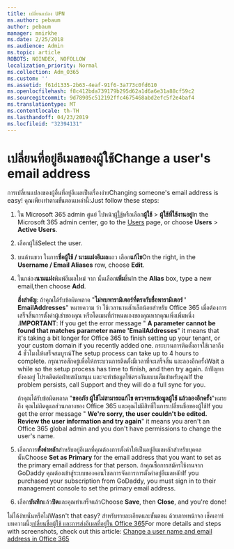 ```yaml
---
title: เปลี่ยนแปลง UPN
ms.author: pebaum
author: pebaum
manager: mnirkhe
ms.date: 2/25/2018
ms.audience: Admin
ms.topic: article
ROBOTS: NOINDEX, NOFOLLOW
localization_priority: Normal
ms.collection: Adm_O365
ms.custom: ''
ms.assetid: f61d1335-2b63-4eaf-91f6-3a773c0fd610
ms.openlocfilehash: f8c412bda739179b295d62a1d6a6e31a88cf59c2
ms.sourcegitcommit: 9d78905c512192ffc4675468abd2efc5f2e4baf4
ms.translationtype: MT
ms.contentlocale: th-TH
ms.lasthandoff: 04/23/2019
ms.locfileid: "32394131"
---
```

# <a name="change-a-users-email-address"></a><span data-ttu-id="02b1f-102">เปลี่ยนที่อยู่อีเมลของผู้ใช้</span><span class="sxs-lookup"><span data-stu-id="02b1f-102">Change a user's email address</span></span>

<span data-ttu-id="02b1f-103">การเปลี่ยนแปลงของผู้อื่นที่อยู่อีเมลเป็นเรื่องง่าย</span><span class="sxs-lookup"><span data-stu-id="02b1f-103">Changing someone's email address is easy!</span></span> <span data-ttu-id="02b1f-104">คุณเพียงทำตามขั้นตอนเหล่านี้:</span><span class="sxs-lookup"><span data-stu-id="02b1f-104">Just follow these steps:</span></span>
  
1. <span data-ttu-id="02b1f-105">ใน Microsoft 365 admin ศูนย์ ไปหน้า[ผู้ใช้](https://go.microsoft.com/fwlink/p/?linkid=834822)หรือเลือก**ผู้ใช้** \> **ผู้ใช้ที่ใช้งานอยู่**</span><span class="sxs-lookup"><span data-stu-id="02b1f-105">In the Microsoft 365 admin center, go to the [Users](https://go.microsoft.com/fwlink/p/?linkid=834822) page, or choose **Users** \> **Active Users**.</span></span>
    
2. <span data-ttu-id="02b1f-106">เลือกผู้ใช้</span><span class="sxs-lookup"><span data-stu-id="02b1f-106">Select the user.</span></span>
    
3. <span data-ttu-id="02b1f-107">บนด้านขวา ในการ**ชื่อผู้ใช้ / นามแฝงอีเมล**แถว เลือก**แก้ไข**</span><span class="sxs-lookup"><span data-stu-id="02b1f-107">On the right, in the **Username / Email Aliases** row, choose **Edit**.</span></span>
    
4. <span data-ttu-id="02b1f-108">ในกล่อง**นามแฝง**พิมพ์อีเมลใหม่ จาก นั้นเลือก**เพิ่ม**ขึ้น</span><span class="sxs-lookup"><span data-stu-id="02b1f-108">In the **Alias** box, type a new email,then choose **Add**.</span></span>
    
    <span data-ttu-id="02b1f-109">**สิ่งสำคัญ**: ถ้าคุณได้รับข้อผิดพลาด "**ไม่พบพารามิเตอร์ที่ตรงกับชื่อพารามิเตอร์ ' EmailAddresses**" หมายความ ว่า ใช้เวลานานสักเล็กน้อยสำหรับ Office 365 เมื่อต้องการเสร็จสิ้นการตั้งค่าผู้เช่าของคุณ หรือโดเมนที่กำหนดเองของคุณหากคุณเพิ่งเพิ่มหนึ่ง .</span><span class="sxs-lookup"><span data-stu-id="02b1f-109">**IMPORTANT**: If you get the error message " **A parameter cannot be found that matches parameter name 'EmailAddresses**" it means that it's taking a bit longer for Office 365 to finish setting up your tenant, or your custom domain if you recently added one.</span></span> <span data-ttu-id="02b1f-110">กระบวนการติดตั้งอาจใช้เวลาถึง 4 ชั่วโมงให้เสร็จสมบูรณ์</span><span class="sxs-lookup"><span data-stu-id="02b1f-110">The setup process can take up to 4 hours to complete.</span></span> <span data-ttu-id="02b1f-111">กรุณารอสักครู่เพื่อให้กระบวนการติดตั้งมีเวลาที่จะเสร็จสิ้น และลองอีกครั้ง</span><span class="sxs-lookup"><span data-stu-id="02b1f-111">Wait a while so the setup process has time to finish, and then try again.</span></span> <span data-ttu-id="02b1f-112">ถ้าปัญหายังคงอยู่ โปรดติดต่อฝ่ายสนับสนุน และจะทำข้อมูลให้ตรงกันแบบเต็มสำหรับคุณ</span><span class="sxs-lookup"><span data-stu-id="02b1f-112">If the problem persists, call Support and they will do a full sync for you.</span></span>
    
    <span data-ttu-id="02b1f-113">ถ้าคุณได้รับข้อผิดพลาด "**ขออภัย ผู้ใช้ไม่สามารถแก้ไข ตรวจทานข้อมูลผู้ใช้ แล้วลองอีกครั้ง**"หมายถึง คุณไม่ผิดดูแลส่วนกลางของ Office 365 และคุณไม่มีสิทธิ์ในการเปลี่ยนชื่อของผู้ใช้</span><span class="sxs-lookup"><span data-stu-id="02b1f-113">If you get the error message " **We're sorry, the user couldn't be edited. Review the user information and try again**" it means you aren't an Office 365 global admin and you don't have permissions to change the user's name.</span></span>
    
5. <span data-ttu-id="02b1f-114">เลือกการ**ตั้งค่าหลัก**สำหรับอยู่อีเมลที่คุณต้องการตั้งค่าให้เป็นอยู่อีเมลหลักสำหรับบุคคลนั้น</span><span class="sxs-lookup"><span data-stu-id="02b1f-114">Choose **Set as Primary** for the email address that you want to set as the primary email address for that person.</span></span> <span data-ttu-id="02b1f-115">ถ้าคุณซื้อการสมัครใช้งานจาก GoDaddy คุณต้องเข้าสู่ระบบของคอนโซลการจัดการการตั้งค่าอยู่อีเมลหลัก</span><span class="sxs-lookup"><span data-stu-id="02b1f-115">If you purchased your subscription from GoDaddy, you must sign in to their management console to set the primary email address.</span></span> 
    
6. <span data-ttu-id="02b1f-116">เลือก**บันทึก**แล้ว**ปิด**และคุณทำเสร็จแล้ว</span><span class="sxs-lookup"><span data-stu-id="02b1f-116">Choose **Save**, then **Close**, and you're done!</span></span>
    
<span data-ttu-id="02b1f-117">ไม่ได้ง่ายนั่นหรือไม่</span><span class="sxs-lookup"><span data-stu-id="02b1f-117">Wasn't that easy?</span></span> <span data-ttu-id="02b1f-118">สำหรับรายละเอียดและขั้นตอน ด้วยภาพหน้าจอ เช็คเอาท์บทความนี้:[เปลี่ยนชื่อผู้ใช้ และการส่งอีเมลที่อยู่ใน Office 365](https://support.office.com/article/Change-a-user-name-and-email-address-in-Office-365-fb5ac074-e203-4e1f-9843-b9d1a3e03297.aspx)</span><span class="sxs-lookup"><span data-stu-id="02b1f-118">For more details and steps with screenshots, check out this article: [Change a user name and email address in Office 365](https://support.office.com/article/Change-a-user-name-and-email-address-in-Office-365-fb5ac074-e203-4e1f-9843-b9d1a3e03297.aspx)</span></span>
  

